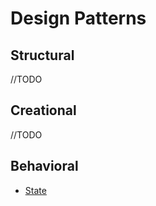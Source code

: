 # Design Patterns

## Structural

//TODO

## Creational

//TODO

## Behavioral

- [State](./behavioral/state/state.go)
